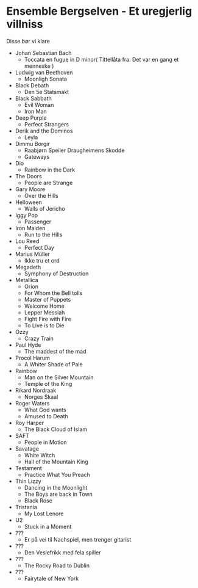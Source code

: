 # Ensemble Bergselven - Et uregjerlig villniss

Disse bør vi klare

- Johan Sebastian Bach
  - Toccata en fugue in D minor( Tittellåta fra: Det var en gang et menneske )
- Ludwig van Beethoven
  - Moonligh Sonata
- Black Debath
  - Den 5e Statsmakt
- Black Sabbath
  - Evil Woman
  - Iron Man
- Deep Purple
  - Perfect Strangers
- Derik and the Dominos
  - Leyla
- Dimmu Borgir
  - Raabjørn Speiler Draugheimens Skodde
  - Gateways
- Dio
  - Rainbow in the Dark
- The Doors
  - People are Strange
- Gary Moore
  - Over the Hills
- Helloween
  - Walls of Jericho
- Iggy Pop
  - Passenger
- Iron Maiden
  - Run to the Hills
- Lou Reed
  - Perfect Day
- Marius Müller
  - Ikke tru et ord
- Megadeth
  - Symphony of Destruction
- Metallica
  - Orion
  - For Whom the Bell tolls
  - Master of Puppets
  - Welcome Home
  - Lepper Messiah
  - Fight Fire with Fire
  - To Live is to Die
- Ozzy
  - Crazy Train
- Paul Hyde
  - The maddest of the mad
- Procol Harum
  - A Whiter Shade of Pale
- Rainbow
  - Man on the Silver Mountain
  - Temple of the King
- Rikard Nordraak
  - Norges Skaal
- Roger Waters
  - What God wants
  - Amused to Death
- Roy Harper
  - The Black Cloud of Islam
- SAFT
  - People in Motion
- Savatage
  - White Witch
  - Hall of the Mountain King
- Testament
  - Practice What You Preach
- Thin Lizzy
  - Dancing in the Moonlight
  - The Boys are back in Town
  - Black Rose
- Tristania
  - My Lost Lenore
- U2
  - Stuck in a Moment
- ???
  - Er på vei til Nachspiel, men trenger gitarist
- ???
  - Den Veslefrikk med fela spiller
- ???
  - The Rocky Road to Dublin
- ???
  - Fairytale of New York
